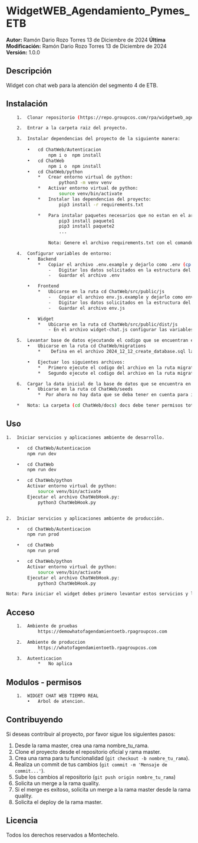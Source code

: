 # WidgetWEB_Agendamiento_Pymes_ETB

**Autor:** Ramón Dario Rozo Torres 13 de Diciembre de 2024
**Última Modificación:** Ramón Dario Rozo Torres 13 de Diciembre de 2024  
**Versión:** 1.0.0

## Descripción

Widget con chat web para la atención del segmento 4 de ETB.

## Instalación

```bash
    1.  Clonar repositorio (https://repo.groupcos.com/rpa/widgetweb_agendamiento_pymes_etb).

    2.  Entrar a la carpeta raiz del proyecto.

    3.  Instalar dependencias del proyecto de la siguiente manera:
        
        •   cd ChatWeb/Autenticacion
                npm i o  npm install
        •   cd ChatWeb
                npm i o  npm install
        •   cd ChatWeb/python
            *   Crear entorno virtual de python:
                    python3 -m venv venv
            *   Activar entorno virtual de python:
                    source venv/bin/activate
            *   Instalar las dependencias del proyecto:
                    pip3 install -r requirements.txt

            *   Para instalar paquetes necesarios que no estan en el archivo requirements.txt
                    pip3 install paquete1
                    pip3 install paquete2
                    ...
            
                Nota: Genere el archivo requirements.txt con el comando pip3 freeze > requirements.txt

    4.  Configurar variables de entorno:
        •   Backend
            *   Copiar el archivo .env.example y dejarlo como .env (cp .env.example .env).
                -   Digitar los datos solicitados en la estructura del archivo
                -   Guardar el archivo .env

        •   Frontend
            *   Ubicarse en la ruta cd ChatWeb/src/public/js
                -   Copiar el archivo env.js.example y dejarlo como env.js (cp env.js.example env.js).
                -   Digitar los datos solicitados en la estructura del archivo
                -   Guardar el archivo env.js

        •   Widget
            *   Ubicarse en la ruta cd ChatWeb/src/public/dist/js
                - En el archivo widget-chat.js configurar las variables globales para alcance externo.

    5.  Levantar base de datos ejecutando el codigo que se encuentran en la carpeta migrations.
        •   Ubicarse en la ruta cd ChatWeb/migrations
            *    Defina en el archivo 2024_12_12_create_database.sql la base de datos sobre la que se va a trabajar.

        •   Ejectuar los siguientes archivos:
            *   Primero ejecute el codigo del archivo en la ruta migrations/chat/2024_12_12_create_tbl_chat.sql
            *   Segundo ejecute el codigo del archivo en la ruta migrations/mensaje/2024_07_21_create_tbl_mensaje.sql

    6.  Cargar la data inicial de la base de datos que se encuentra en la carpeta seeds.
        •   Ubicarse en la ruta cd ChatWeb/seeds
            *  Por ahora no hay data que se deba tener en cuenta para inicializar el proyecto.

    *   Nota: La carpeta (cd ChatWeb/docs) docs debe tener permisos totales ya que en esta se guardan los archivos adjuntos desde el chat.

```

## Uso

```bash
1.  Iniciar servicios y aplicaciones ambiente de desarrollo.

    •   cd ChatWeb/Autenticacion
        npm run dev

    •   cd ChatWeb
        npm run dev

    •   cd ChatWeb/python
        Activar entorno virtual de python:
            source venv/bin/activate
        Ejecutar el archivo ChatWebHook.py:
            python3 ChatWebHook.py


2.  Iniciar servicios y aplicaciones ambiente de producción.

    •   cd ChatWeb/Autenticacion
        npm run prod

    •   cd ChatWeb
        npm run prod

    •   cd ChatWeb/python
        Activar entorno virtual de python:
            source venv/bin/activate
        Ejecutar el archivo ChatWebHook.py:
            python3 ChatWebHook.py

Nota: Para iniciar el widget debes primero levantar estos servicios y luego abrir el archivo widget.html en un navegador garantizando que se vinculen tanto el css (url_chat_web/dist/css/widget-chat.css) como el js (url_chat_web/dist/js/widget-chat.js).

```

## Acceso

```bash
    1.  Ambiente de pruebas
            https://demowhatofagendamientoetb.rpagroupcos.com

    2.  Ambiente de produccion
            https://whatofagendamientoetb.rpagroupcos.com

    3.  Autenticacion
            *   No aplica

```

## Modulos - permisos

```bash
    1.  WIDGET CHAT WEB TIEMPO REAL
        •   Arbol de atencion.

```

## Contribuyendo

Si deseas contribuir al proyecto, por favor sigue los siguientes pasos:

1. Desde la rama master, crea una rama nombre_tu_rama.
2. Clone el proyecto desde el repositorio oficial y rama master.
3. Crea una rama para tu funcionalidad (`git checkout -b nombre_tu_rama`).
4. Realiza un commit de tus cambios (`git commit -m 'Mensaje de commit...'`).
5. Sube los cambios al repositorio (`git push origin nombre_tu_rama`)
6. Solicita un merge a la rama quality.
7. Si el merge es exitoso, solicita un merge a la rama master desde la rama quality.
8. Solicita el deploy de la rama master.

## Licencia

Todos los derechos reservados a Montechelo.